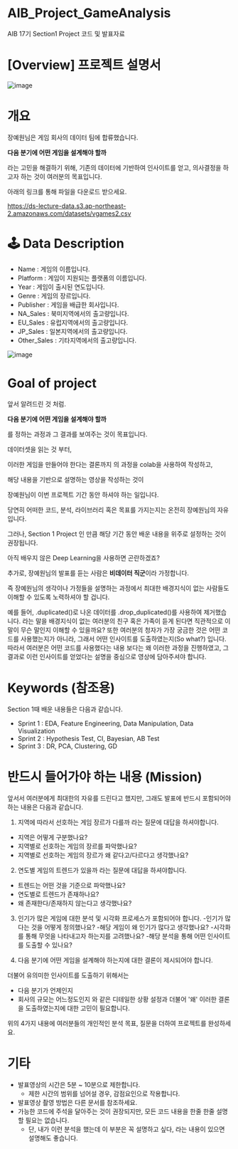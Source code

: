 # AIB_Project_GameAnalysis
AIB 17기 Section1 Project 코드 및 발표자료

# [Overview] 프로젝트 설명서

![image](https://user-images.githubusercontent.com/73831919/210469392-58e91562-f010-47f3-8f50-1ff413239cde.png)

# 개요
장예원님은 게임 회사의 데이터 팀에 합류했습니다.

**다음 분기에 어떤 게임을 설계해야 할까**

라는 고민을 해결하기 위해, 기존의 데이터에 기반하여 인사이트를 얻고, 의사결정을 하고자 하는 것이 여러분의 목표입니다.

아래의 링크를 통해 파일을 다운로드 받으세요.

https://ds-lecture-data.s3.ap-northeast-2.amazonaws.com/datasets/vgames2.csv

# 🕹️ Data Description
- Name : 게임의 이름입니다.
- Platform : 게임이 지원되는 플랫폼의 이름입니다.
- Year : 게임이 출시된 연도입니다.
- Genre : 게임의 장르입니다.
- Publisher : 게임을 배급한 회사입니다.
- NA_Sales : 북미지역에서의 출고량입니다.
- EU_Sales : 유럽지역에서의 출고량입니다.
- JP_Sales : 일본지역에서의 출고량입니다.
- Other_Sales : 기타지역에서의 출고량입니다.

![image](https://user-images.githubusercontent.com/73831919/210469458-20a984ae-c47d-48d5-be8d-4cf8de5452e9.png)

# Goal of project
앞서 알려드린 것 처럼.

**다음 분기에 어떤 게임을 설계해야 할까**

를 정하는 과정과 그 결과를 보여주는 것이 목표입니다.

데이터셋을 읽는 것 부터,

이러한 게임을 만들어야 한다는 결론까지 의 과정을 colab을 사용하여 작성하고,

해당 내용을 기반으로 설명하는 영상을 작성하는 것이

장예원님이 이번 프로젝트 기간 동안 하셔야 하는 일입니다.

당연히 어떠한 코드, 분석, 라이브러리 혹은 목표를 가지는지는 온전히 장예원님의 자유입니다.

그러나, Section 1 Project 인 만큼 해당 기간 동안 배운 내용을 위주로 설정하는 것이 권장됩니다.

아직 배우지 않은 Deep Learning을 사용하면 곤란하겠죠?

추가로, 장예원님의 발표를 듣는 사람은 **비데이터 직군**이라 가정합니다.

즉 장예원님의 생각이나 가정들을 설명하는 과정에서 최대한 배경지식이 없는 사람들도 이해할 수 있도록 노력하셔야 할 겁니다.

예를 들어, .duplicated()로 나온 데이터를 .drop_duplicated()를 사용하여 제거했습니다. 라는 말을 배경지식이 없는 여러분의 친구 혹은 가족이 듣게 된다면 직관적으로 이 말이 무슨 말인지 이해할 수 있을까요? 또한 여러분의 청자가 가장 궁금한 것은 어떤 코드를 사용했는지가 아니라, 그래서 어떤 인사이트를 도출하였는지(So what?) 입니다. 따라서 여러분은 어떤 코드를 사용했다는 내용 보다는 왜 이러한 과정을 진행하였고, 그 결과로 이런 인사이트를 얻었다는 설명을 중심으로 영상에 담아주셔야 합니다.

# Keywords (참조용)
Section 1때 배운 내용들은 다음과 같습니다.

- Sprint 1 : EDA, Feature Engineering, Data Manipulation, Data Visualization
- Sprint 2 : Hypothesis Test, CI, Bayesian, AB Test
- Sprint 3 : DR, PCA, Clustering, GD

# 반드시 들어가야 하는 내용 (Mission)
앞서서 여러분에게 최대한의 자유를 드린다고 했지만, 그래도 발표에 반드시 포함되어야 하는 내용은 다음과 같습니다.

1. 지역에 따라서 선호하는 게임 장르가 다를까 라는 질문에 대답을 하셔야합니다.
- 지역은 어떻게 구분했나요?
- 지역별로 선호하는 게임의 장르를 파악했나요?
- 지역별로 선호하는 게임의 장르가 왜 같다고/다르다고 생각했나요?

2. 연도별 게임의 트렌드가 있을까 라는 질문에 대답을 하셔야합니다.
- 트렌드는 어떤 것을 기준으로 파악했나요?
- 연도별로 트렌드가 존재하나요?
- 왜 존재한다/존재하지 않는다고 생각했나요?

3. 인기가 많은 게임에 대한 분석 및 시각화 프로세스가 포함되어야 합니다.
-인기가 많다는 것을 어떻게 정의했나요?
-해당 게임이 왜 인기가 많다고 생각했나요?
-시각화를 통해 무엇을 나타내고자 하는지를 고려했나요?
-해당 분석을 통해 어떤 인사이트를 도출할 수 있나요?

4. 다음 분기에 어떤 게임을 설계해야 하는지에 대한 결론이 제시되어야 합니다.

더불어 유의미한 인사이트를 도출하기 위해서는

- 다음 분기가 언제인지
- 회사의 규모는 어느정도인지
와 같은 디테일한 상황 설정과 더불어 '왜' 이러한 결론을 도출하였는지에 대한 고민이 필요합니다.

위의 4가지 내용에 여러분들의 개인적인 분석 목표, 질문을 더하여 프로젝트를 완성하세요.

# 기타
- 발표영상의 시간은 5분 ~ 10분으로 제한합니다.
  - 제한 시간의 범위를 넘어설 경우, 감점요인으로 작용합니다.
- 발표영상 촬영 방법은 다른 문서를 참조하세요.
- 가능한 코드에 주석을 달아주는 것이 권장되지만, 모든 코드 내용을 한줄 한줄 설명할 필요는 없습니다.
  - 단, 내가 이런 분석을 했는데 이 부분은 꼭 설명하고 싶다, 라는 내용이 있으면 설명해도 좋습니다.
